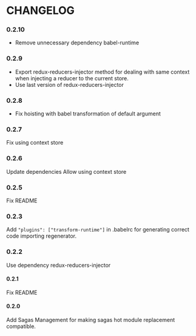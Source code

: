 # CHANGELOG

### 0.2.10
- Remove unnecessary dependency babel-runtime

### 0.2.9
- Export redux-reducers-injector method for dealing with same context when injecting a reducer to the current store.
- Use last version of redux-reducers-injector

### 0.2.8
- Fix hoisting with babel transformation of default argument

### 0.2.7

Fix using context store

### 0.2.6

Update dependencies
Allow using context store

### 0.2.5

Fix README

### 0.2.3

Add `"plugins": ["transform-runtime"]` in .babelrc for generating correct code importing regenerator.

### 0.2.2

Use dependency redux-reducers-injector

#### 0.2.1

Fix README

#### 0.2.0

Add Sagas Management for making sagas hot module replacement compatible.
